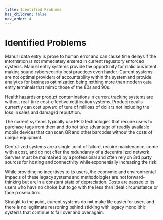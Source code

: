 ```yaml
---
title: Identified Problems
has_children: false
nav_order: 4
---
```


# Identified Problems

Manual data entry is prone to human error and can cause time delays if the information is not immediately entered in current regulatory enforced systems.  Manual entry systems provide the opportunity for malicious intent making sound cybersecurity best practices even harder.  Current systems are not optimal providers of accountability within the system and provide analytics for business optimization being nothing more than modern data entry terminals that mimic those of the 80s and 90s. 

Health hazards or product contaminations in current tracking systems are without real-time cost-effective notification systems.  Product recalls currently can cost upward of tens of millions of dollars not including the loss in sales and damaged reputation.  

The current systems typically use RFID technologies that require users to purchase tags from them and do not take advantage of readily available mobile devices that can scan QR and other barcodes without the costs of unique equipment.  

Centralized systems are a single point of failure, require maintenance, come with a cost, and do not offer the redundancy of a decentralized network.  Servers must be maintained by a professional and often rely on 3rd party sources for hosting and connectivity while exponentially increasing the risk.  

While providing no incentives to its users, the economic and environmental impacts of these legacy systems and methodologies are not forward-thinking but are in a constant state of depreciation.   Costs are passed to its users who have no choice but to go with the less than ideal circumstance or face prosecution.  

Straight to the point, current systems do not make life easier for users and there is no legitimate reasoning behind sticking with legacy monolithic systems that continue to fail over and over again.  